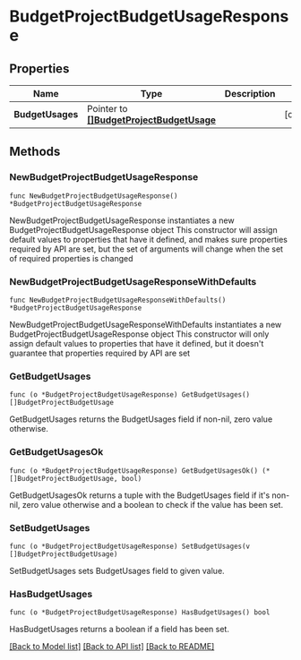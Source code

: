 # BudgetProjectBudgetUsageResponse

## Properties

Name | Type | Description | Notes
------------ | ------------- | ------------- | -------------
**BudgetUsages** | Pointer to [**[]BudgetProjectBudgetUsage**](BudgetProjectBudgetUsage.md) |  | [optional] 

## Methods

### NewBudgetProjectBudgetUsageResponse

`func NewBudgetProjectBudgetUsageResponse() *BudgetProjectBudgetUsageResponse`

NewBudgetProjectBudgetUsageResponse instantiates a new BudgetProjectBudgetUsageResponse object
This constructor will assign default values to properties that have it defined,
and makes sure properties required by API are set, but the set of arguments
will change when the set of required properties is changed

### NewBudgetProjectBudgetUsageResponseWithDefaults

`func NewBudgetProjectBudgetUsageResponseWithDefaults() *BudgetProjectBudgetUsageResponse`

NewBudgetProjectBudgetUsageResponseWithDefaults instantiates a new BudgetProjectBudgetUsageResponse object
This constructor will only assign default values to properties that have it defined,
but it doesn't guarantee that properties required by API are set

### GetBudgetUsages

`func (o *BudgetProjectBudgetUsageResponse) GetBudgetUsages() []BudgetProjectBudgetUsage`

GetBudgetUsages returns the BudgetUsages field if non-nil, zero value otherwise.

### GetBudgetUsagesOk

`func (o *BudgetProjectBudgetUsageResponse) GetBudgetUsagesOk() (*[]BudgetProjectBudgetUsage, bool)`

GetBudgetUsagesOk returns a tuple with the BudgetUsages field if it's non-nil, zero value otherwise
and a boolean to check if the value has been set.

### SetBudgetUsages

`func (o *BudgetProjectBudgetUsageResponse) SetBudgetUsages(v []BudgetProjectBudgetUsage)`

SetBudgetUsages sets BudgetUsages field to given value.

### HasBudgetUsages

`func (o *BudgetProjectBudgetUsageResponse) HasBudgetUsages() bool`

HasBudgetUsages returns a boolean if a field has been set.


[[Back to Model list]](../README.md#documentation-for-models) [[Back to API list]](../README.md#documentation-for-api-endpoints) [[Back to README]](../README.md)



